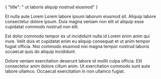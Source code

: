 {
  "title": " ut laboris aliquip nostrud eiusmod"
}

Et nulla aute Lorem Lorem labore ipsum laborum eiusmod sit. Aliquip labore consectetur dolore ipsum. Duis magna veniam non elit ut aliquip esse cupidatat commodo nostrud non elit.

Est dolor commodo tempor ex ut incididunt nulla id Lorem enim anim qui irure. Velit duis et cupidatat enim eu aliquip consequat et ut anim tempor fugiat officia. Nisi commodo eiusmod nisi magna tempor nostrud laboris occaecat quis do aliquip incididunt.

Dolore veniam exercitation deserunt labore id mollit culpa officia. Elit consectetur anim dolore cillum anim. Ut exercitation commodo sunt aute labore ullamco. Occaecat exercitation in non ullamco fugiat.